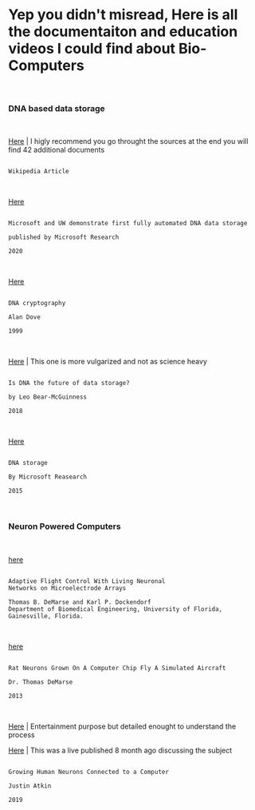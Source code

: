 # Yep you didn't misread, Here is all the documentaiton and education videos I could find about Bio-Computers

<br/>

### DNA based data storage 

<br/>

[Here](https://en.wikipedia.org/wiki/DNA_digital_data_storage) | I higly recommend you go throught the sources at the end you will find 42 additional documents

```

Wikipedia Article

```


<br/>

[Here](https://www.youtube.com/watch?v=60Gi5lqL-dA&ab_channel=MicrosoftResearch)

```

Microsoft and UW demonstrate first fully automated DNA data storage

published by Microsoft Research

2020

```

<br/>

[Here](https://github.com/JacobJohnson089/The-Computer-Science-Library/blob/main/Bio-Computers/nbt0799_625b.pdf)

```

DNA cryptography

Alan Dove

1999

```

<br/>

[Here](https://www.youtube.com/watch?v=r8qWc9X4f6k&ab_channel=TED-Ed) | This one is more vulgarized and not as science heavy

```

Is DNA the future of data storage? 

by Leo Bear-McGuinness

2018

```

<br/>


[Here](https://www.microsoft.com/en-us/research/project/dna-storage/)

```

DNA storage

By Microsoft Reasearch

2015

```

<br/>


### Neuron Powered Computers

<br/>

[here](https://philosophy.as.uky.edu/sites/default/files/Adaptive%20Flight%20Control%20With%20Living%20Neuronal%20Networks%20on%20Microelectrode%20Trays%20-%20De%20Marse%2C%20Dockendorf.pdf)

```

Adaptive Flight Control With Living Neuronal
Networks on Microelectrode Arrays

Thomas B. DeMarse and Karl P. Dockendorf
Department of Biomedical Engineering, University of Florida, Gainesville, Florida.

```

<br/>

[here](https://www.youtube.com/watch?v=1w41gH6x_30&ab_channel=bostonkid9096)

```

Rat Neurons Grown On A Computer Chip Fly A Simulated Aircraft

Dr. Thomas DeMarse

2013

```

<br/>

[Here](https://www.youtube.com/watch?v=V2YDApNRK3g&ab_channel=TheThoughtEmporium) | Entertainment purpose but detailed enought to understand the process

[Here](https://www.youtube.com/watch?v=p1C0qpqpAWc&ab_channel=TheThoughtEmporium) | This was a live published 8 month ago discussing the subject
```

Growing Human Neurons Connected to a Computer

Justin Atkin

2019

```
